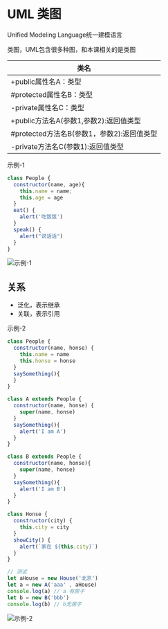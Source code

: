 # UML 类图

Unified Modeling Language统一建模语言

类图，UML包含很多种图，和本课相关的是类图


| 类名 |
| - |
| +public属性名A：类型 |
| #protected属性名B：类型 |
| -private属性名C：类型 |
| +public方法名A(参数1,参数2):返回值类型 |
| #protected方法名B(参数1，参数2):返回值类型 |
| -private方法名C(参数1):返回值类型 |

示例-1

```js
class People {
  constructor(name, age){
    this.name = name;
    this.age = age
  }
  eat() {
    alert('吃饭饭')
  }
  speak() {
    alert("说话话")
  }
}
```

<!-- ![示例-1](/blogs/image/web/designMode/示例-1.png) -->
<img :src="$withBase('/image/web/designMode/示例-1.png')" alt="示例-1">

## 关系

- 泛化，表示继承
- 关联，表示引用

示例-2

```js
class People {
  constructor(name, honse) {
    this.name = name
    this.honse = honse
  }
  saySomething(){
  }
}

class A extends People {
  constructor(name, honse) {
    super(name, honse)
  }
  saySomething(){
    alert('I am A')
  }
}

class B extends People {
  constructor(name, honse){
    super(name, honse)
  }
  saySomething(){
    alert('I am B')
  }
}

class Honse {
  constructor(city) {
    this.city = city
  }
  showCity() {
    alert(`家在 ${this.city}`)
  }
}

// 测试
let aHouse = new House('北京')
let a = new A('aaa' , aHouse)
console.log(a) // a 有房子
let b = new B('bbb')
console.log(b) // b无房子
```

<!-- ![示例-2](/blogs/image/web/designMode/示例-2.png) -->
<img :src="$withBase('/image/web/designMode/示例-2.png')" alt="示例-2">
